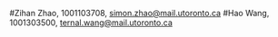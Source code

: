 #Zihan Zhao, 1001103708, simon.zhao@mail.utoronto.ca
#Hao Wang, 1001303500, ternal.wang@mail.utoronto.ca
